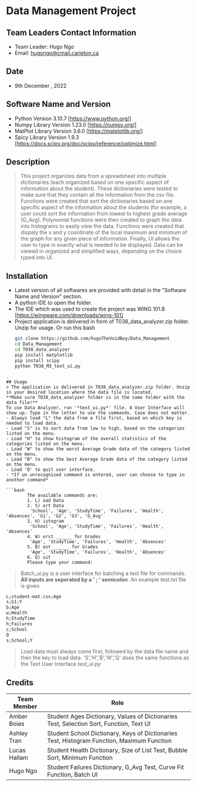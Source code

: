 # Data Management Project 
## Team Leaders Contact Information 
- Team Leader: Hugo Ngo
- Email: hugongo@cmail.carleton.ca
## Date 
- 9th December , 2022
## Software Name and Version 
- Python Version 3.10.7 [https://www.python.org/]
- Numpy Library Version 1.23.0 [https://numpy.org/]
- MatPlot Library Version 3.6.0 [https://matplotlib.org/]
- Spicy Library Version 1.9.3 [https://docs.scipy.org/doc/scipy/reference/optimize.html]
## Description 
>This project organizes data from a spreadsheet into multiple dictionaries (each organized based on one specific aspect of information about the student). These dictionaries were tested to make sure that they contain all the information from the csv file. Functions were created that sort the dictionaries based on one specific aspect of the information about the students (for example, a user could sort the information from lowest to highest grade average (G_Avg). Polynomial functions were then created to graph the data into histograms to easily view the data. Functions were created that dispaly the x and y coordinate of the local maximum and minimum of the graph for any given piece of information. Finally, UI allows the user to type in exactly what is needed to be displayed. Data can be viewed in organized and simplified ways, depending on the choice typed into UI. 

## Installation
- Latest version of all softwares are provided with detail in the "Software Name and Version" section.
- A python IDE to open the folder.
- The IDE which was used to create the project was WING 101.8 [https://wingware.com/downloads/wing-101]
- Project application is delivered in form of T038_data_analyzer.zip folder. Unzip for usage. Or run this bash
  ```bash 
  git clone https://github.com/hugoTheVoidBoy/Data_Management
  cd Data_Management
  cd T038_data_analyzer
  pip install matplotlib
  pip install scipy
  python T038_M3_text_ui.py
  
  
```
.
## Usage 
> The application is delivered in T038_data_analyzer.zip folder. Unzip in your desired location where the data file is located.
**Make sure T038_data_analyzer folder is in the same folder with the data file!**
To use Data Analyzer, run '*text_ui.py*' file. A User Interface will show up. Type in the letter to use the commands. Case does not matter. 
- Always load "L" the data from a file first, based on which key is needed to load data. 
- Load "S" is to sort data from low to high, based on the categories listed on the menu.
- Load "H" to show histogram of the overall statistics of the categories listed on the menu.
- Load "W" to show the worst Average Grade data of the category listed on the menu.
- Load "B" to show the best Average Grade data of the category listed on the menu.
- Load 'Q' to quit user interface. 
- *If un unrecognized command is entered, user can choose to type in another command*

```bash 
        The available commands are:
        1. L) oad Data
        2. S) ort Data
         'School', 'Age', 'StudyTime', 'Failures', 'Health', 'Absences', 'G1', 'G2', 'G3', 'G_Avg'
        3. H) istogram
         'School', 'Age', 'StudyTime', 'Failures', 'Health', 'Absences'
        4. W) orst ______ for Grades
         'Age', 'StudyTime', 'Failures', 'Health', 'Absences'
        5. B) est ______ for Grades
         'Age', 'StudyTime', 'Failures', 'Health', 'Absences'
        6. Q) uit
        Please type your command:
```
> Batch_ui.py is a user interface for batching a text file for commands. 
**All inputs are seperated by a ' ; ' semicolon**.
An example test.txt file is given.

```txt
L;student-mat.csv;Age
s;G1;Y
b;Age
w;Health
h;StudyTime
h;Failures
c;School
Q
s;School;Y
```

> <L> Load data must always come first, followed by the data file name and then the key to load data.
'S','H','B','W','Q' does the same functions as the Text User Interface *text_ui.py*
## Credits 
|Team Member| Role |
| ------ | ------ |
| Amber Boies | Student Ages Dictionary, Values of Dictionaries Test, Selection Sort, Function, Text UI |
| Ashley Tran| Student School Dictionary, Keys of Dictionaries Test,  Histogram Function, Maximum Function  |
| Lucas Hallam | Student Health Dictionary, Size of List Test, Bubble Sort, Minimum Function
| Hugo Ngo | Student Failures Dictionary, G_Avg Test, Curve Fit Function, Batch UI  |
